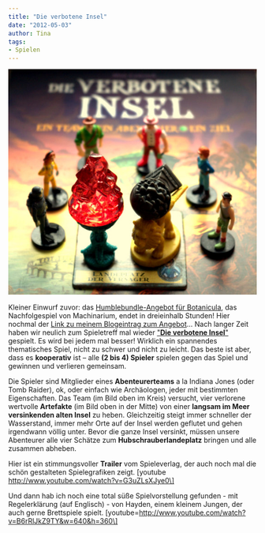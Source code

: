 ```yaml
---
title: "Die verbotene Insel"
date: "2012-05-03" 
author: Tina
tags:
- Spielen
---
```


[![](images/imgp8894.jpg "forbidden island")](http://apfeleimer.wordpress.com/2012/05/03/die-verbotene-insel/imgp8894/)

Kleiner Einwurf zuvor: das [Humblebundle-Angebot für Botanicula](http://www.humblebundle.com/), das Nachfolgespiel von Machinarium, endet in dreieinhalb Stunden! Hier nochmal der [Link zu meinem Blogeintrag zum Angebot](http://apfeleimer.wordpress.com/2012/04/29/humble-botanicula-bundle/)... Nach langer Zeit haben wir neulich zum Spieletreff mal wieder ["**Die verbotene Insel**"](http://www.amazon.de/gp/product/B000RPGT1W/ref=as_li_ss_tl?ie=UTF8&tag=apfeleimer09-21&linkCode=as2&camp=1638&creative=19454&creativeASIN=B000RPGT1W) gespielt. Es wird bei jedem mal besser! Wirklich ein spannendes thematisches Spiel, nicht zu schwer und nicht zu leicht. Das beste ist aber, dass es **kooperativ** ist – alle **(2 bis 4) Spieler** spielen gegen das Spiel und gewinnen und verlieren gemeinsam.

Die Spieler sind Mitglieder eines **Abenteurerteams** a la Indiana Jones (oder Tomb Raider), ok, oder einfach wie Archäologen, jeder mit bestimmten Eigenschaften. Das Team (im Bild oben im Kreis) versucht, vier verlorene wertvolle **Artefakte** (im Bild oben in der Mitte) von einer **langsam im Meer versinkenden alten Insel** zu heben. Gleichzeitig steigt immer schneller der Wasserstand, immer mehr Orte auf der Insel werden geflutet und gehen irgendwann völlig unter. Bevor die ganze Insel versinkt, müssen unsere Abenteurer alle vier Schätze zum **Hubschrauberlandeplatz** bringen und alle zusammen abheben.

Hier ist ein stimmungsvoller **Trailer** vom Spieleverlag, der auch noch mal die schön gestalteten Spielegrafiken zeigt. \[youtube http://www.youtube.com/watch?v=G3uZLsXJye0\]  

Und dann hab ich noch eine total süße Spielvorstellung gefunden - mit Regelerklärung (auf Englisch) - von Hayden, einem kleinem Jungen, der auch gerne Brettspiele spielt. \[youtube=http://www.youtube.com/watch?v=B6rRlJkZ9TY&w=640&h=360\]
